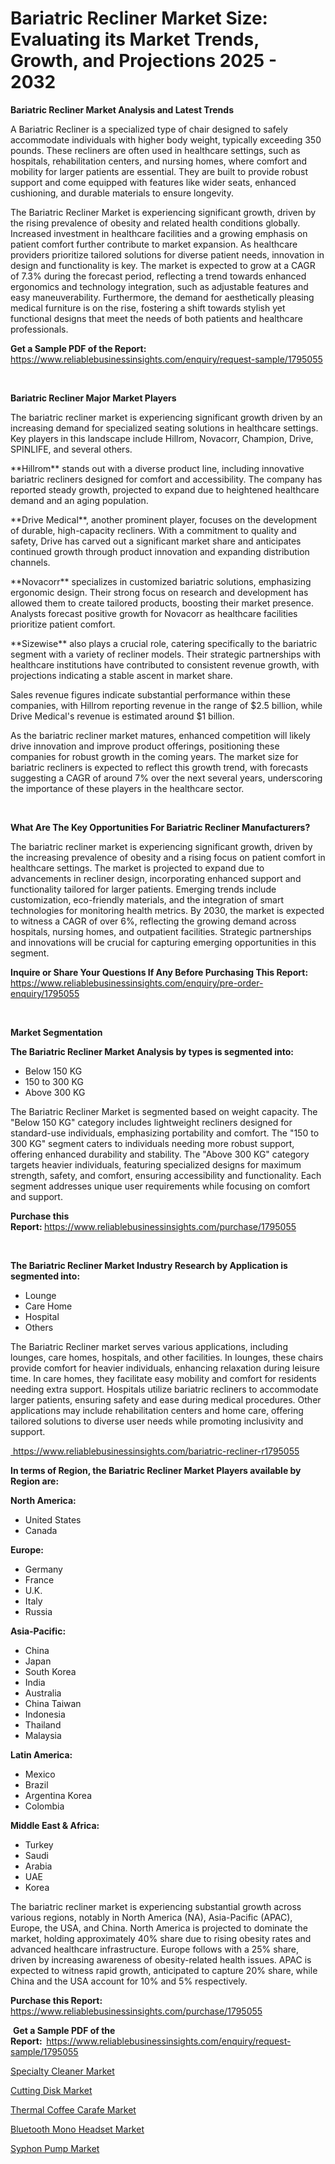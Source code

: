 <p><h1>Bariatric Recliner Market Size: Evaluating its Market Trends, Growth, and Projections 2025 - 2032</h1></p><p><strong>Bariatric Recliner Market Analysis and Latest Trends</strong></p>
<p><p>A Bariatric Recliner is a specialized type of chair designed to safely accommodate individuals with higher body weight, typically exceeding 350 pounds. These recliners are often used in healthcare settings, such as hospitals, rehabilitation centers, and nursing homes, where comfort and mobility for larger patients are essential. They are built to provide robust support and come equipped with features like wider seats, enhanced cushioning, and durable materials to ensure longevity.</p><p>The Bariatric Recliner Market is experiencing significant growth, driven by the rising prevalence of obesity and related health conditions globally. Increased investment in healthcare facilities and a growing emphasis on patient comfort further contribute to market expansion. As healthcare providers prioritize tailored solutions for diverse patient needs, innovation in design and functionality is key. The market is expected to grow at a CAGR of 7.3% during the forecast period, reflecting a trend towards enhanced ergonomics and technology integration, such as adjustable features and easy maneuverability. Furthermore, the demand for aesthetically pleasing medical furniture is on the rise, fostering a shift towards stylish yet functional designs that meet the needs of both patients and healthcare professionals.</p></p>
<p><strong>Get a Sample PDF of the Report:&nbsp;</strong> <a href="https://www.reliablebusinessinsights.com/enquiry/request-sample/1795055?utm_campaign=1121&utm_medium=2&utm_source=Github&utm_content=ia&utm_term=04042025&utm_id=bariatric-recliner">https://www.reliablebusinessinsights.com/enquiry/request-sample/1795055</a></p>
<p>&nbsp;</p>
<p><strong>Bariatric Recliner Major Market Players</strong></p>
<p><p>The bariatric recliner market is experiencing significant growth driven by an increasing demand for specialized seating solutions in healthcare settings. Key players in this landscape include Hillrom, Novacorr, Champion, Drive, SPINLIFE, and several others.</p><p>**Hillrom** stands out with a diverse product line, including innovative bariatric recliners designed for comfort and accessibility. The company has reported steady growth, projected to expand due to heightened healthcare demand and an aging population. </p><p>**Drive Medical**, another prominent player, focuses on the development of durable, high-capacity recliners. With a commitment to quality and safety, Drive has carved out a significant market share and anticipates continued growth through product innovation and expanding distribution channels.</p><p>**Novacorr** specializes in customized bariatric solutions, emphasizing ergonomic design. Their strong focus on research and development has allowed them to create tailored products, boosting their market presence. Analysts forecast positive growth for Novacorr as healthcare facilities prioritize patient comfort.</p><p>**Sizewise** also plays a crucial role, catering specifically to the bariatric segment with a variety of recliner models. Their strategic partnerships with healthcare institutions have contributed to consistent revenue growth, with projections indicating a stable ascent in market share.</p><p>Sales revenue figures indicate substantial performance within these companies, with Hillrom reporting revenue in the range of $2.5 billion, while Drive Medical's revenue is estimated around $1 billion. </p><p>As the bariatric recliner market matures, enhanced competition will likely drive innovation and improve product offerings, positioning these companies for robust growth in the coming years. The market size for bariatric recliners is expected to reflect this growth trend, with forecasts suggesting a CAGR of around 7% over the next several years, underscoring the importance of these players in the healthcare sector.</p></p>
<p>&nbsp;</p>
<p><strong>What Are The Key Opportunities For Bariatric Recliner Manufacturers?</strong></p>
<p><p>The bariatric recliner market is experiencing significant growth, driven by the increasing prevalence of obesity and a rising focus on patient comfort in healthcare settings. The market is projected to expand due to advancements in recliner design, incorporating enhanced support and functionality tailored for larger patients. Emerging trends include customization, eco-friendly materials, and the integration of smart technologies for monitoring health metrics. By 2030, the market is expected to witness a CAGR of over 6%, reflecting the growing demand across hospitals, nursing homes, and outpatient facilities. Strategic partnerships and innovations will be crucial for capturing emerging opportunities in this segment.</p></p>
<p><strong>Inquire or Share Your Questions If Any Before Purchasing This Report:</strong> <a href="https://www.reliablebusinessinsights.com/enquiry/pre-order-enquiry/1795055?utm_campaign=1121&utm_medium=2&utm_source=Github&utm_content=ia&utm_term=04042025&utm_id=bariatric-recliner">https://www.reliablebusinessinsights.com/enquiry/pre-order-enquiry/1795055</a></p>
<p>&nbsp;</p>
<p><strong>Market Segmentation</strong></p>
<p><strong>The Bariatric Recliner Market Analysis by types is segmented into:</strong></p>
<p><ul><li>Below 150 KG</li><li>150 to 300 KG</li><li>Above 300 KG</li></ul></p>
<p><p>The Bariatric Recliner Market is segmented based on weight capacity. The "Below 150 KG" category includes lightweight recliners designed for standard-use individuals, emphasizing portability and comfort. The "150 to 300 KG" segment caters to individuals needing more robust support, offering enhanced durability and stability. The "Above 300 KG" category targets heavier individuals, featuring specialized designs for maximum strength, safety, and comfort, ensuring accessibility and functionality. Each segment addresses unique user requirements while focusing on comfort and support.</p></p>
<p><strong>Purchase this Report:&nbsp;</strong><a href="https://www.reliablebusinessinsights.com/purchase/1795055?utm_campaign=1121&utm_medium=2&utm_source=Github&utm_content=ia&utm_term=04042025&utm_id=bariatric-recliner">https://www.reliablebusinessinsights.com/purchase/1795055</a></p>
<p>&nbsp;</p>
<p><strong>The Bariatric Recliner Market Industry Research by Application is segmented into:</strong></p>
<p><ul><li>Lounge</li><li>Care Home</li><li>Hospital</li><li>Others</li></ul></p>
<p><p>The Bariatric Recliner market serves various applications, including lounges, care homes, hospitals, and other facilities. In lounges, these chairs provide comfort for heavier individuals, enhancing relaxation during leisure time. In care homes, they facilitate easy mobility and comfort for residents needing extra support. Hospitals utilize bariatric recliners to accommodate larger patients, ensuring safety and ease during medical procedures. Other applications may include rehabilitation centers and home care, offering tailored solutions to diverse user needs while promoting inclusivity and support.</p></p>
<p><a href="https://www.reliablebusinessinsights.com/bariatric-recliner-r1795055?utm_campaign=1121&utm_medium=2&utm_source=Github&utm_content=ia&utm_term=04042025&utm_id=bariatric-recliner">&nbsp;https://www.reliablebusinessinsights.com/bariatric-recliner-r1795055</a></p>
<p><strong>In terms of Region, the Bariatric Recliner Market Players available by Region are:</strong></p>
<p>
    <p> <strong> North America: </strong>
        <ul>
            <li>United States</li>
            <li>Canada</li>
        </ul>
        </p> 
    <p> <strong> Europe: </strong>
        <ul>
            <li>Germany</li>
            <li>France</li>
            <li>U.K.</li>
            <li>Italy</li>
            <li>Russia</li>
        </ul>
        </p> 
    <p> <strong> Asia-Pacific: </strong>
        <ul>
            <li>China</li>
            <li>Japan</li>
            <li>South Korea</li>
            <li>India</li>
            <li>Australia</li>
            <li>China Taiwan</li>
            <li>Indonesia</li>
            <li>Thailand</li>
            <li>Malaysia</li>
        </ul>
        </p> 
    <p> <strong> Latin America: </strong>
        <ul>
            <li>Mexico</li>
            <li>Brazil</li>
            <li>Argentina Korea</li>
            <li>Colombia</li>
        </ul>
        </p> 
    <p> <strong> Middle East & Africa: </strong>
        <ul>
            <li>Turkey</li>
            <li>Saudi</li>
            <li>Arabia</li>
            <li>UAE</li>
            <li>Korea</li>
        </ul>
    </p>
    </p>
<p><p>The bariatric recliner market is experiencing substantial growth across various regions, notably in North America (NA), Asia-Pacific (APAC), Europe, the USA, and China. North America is projected to dominate the market, holding approximately 40% share due to rising obesity rates and advanced healthcare infrastructure. Europe follows with a 25% share, driven by increasing awareness of obesity-related health issues. APAC is expected to witness rapid growth, anticipated to capture 20% share, while China and the USA account for 10% and 5% respectively.</p></p>
<p><strong>Purchase this Report: </strong><a href="https://www.reliablebusinessinsights.com/purchase/1795055?utm_campaign=1121&utm_medium=2&utm_source=Github&utm_content=ia&utm_term=04042025&utm_id=bariatric-recliner">https://www.reliablebusinessinsights.com/purchase/1795055</a></p>
<p>&nbsp;<strong>Get a Sample PDF of the Report:&nbsp;&nbsp;</strong><a href="https://www.reliablebusinessinsights.com/enquiry/request-sample/1795055?utm_campaign=1121&utm_medium=2&utm_source=Github&utm_content=ia&utm_term=04042025&utm_id=bariatric-recliner">https://www.reliablebusinessinsights.com/enquiry/request-sample/1795055</a></p>
<p><strong></strong></p>
<p><p><a href="https://github.com/shefikagbons/Market-Research-Report-List-1/blob/main/specialty-cleaner-market.md?utm_campaign=1121&utm_medium=2&utm_source=Github&utm_content=ia&utm_term=04042025&utm_id=bariatric-recliner">Specialty Cleaner Market</a></p><p><a href="https://github.com/avikalitesjj/Market-Research-Report-List-1/blob/main/cutting-disk-market.md?utm_campaign=1121&utm_medium=2&utm_source=Github&utm_content=ia&utm_term=04042025&utm_id=bariatric-recliner">Cutting Disk Market</a></p><p><a href="https://github.com/pomasifilo/Market-Research-Report-List-1/blob/main/thermal-coffee-carafe-market.md?utm_campaign=1121&utm_medium=2&utm_source=Github&utm_content=ia&utm_term=04042025&utm_id=bariatric-recliner">Thermal Coffee Carafe Market</a></p><p><a href="https://github.com/nontoengolo/Market-Research-Report-List-1/blob/main/bluetooth-mono-headset-market.md?utm_campaign=1121&utm_medium=2&utm_source=Github&utm_content=ia&utm_term=04042025&utm_id=bariatric-recliner">Bluetooth Mono Headset Market</a></p><p><a href="https://github.com/ceneabiruk11/Market-Research-Report-List-1/blob/main/syphon-pump-market.md?utm_campaign=1121&utm_medium=2&utm_source=Github&utm_content=ia&utm_term=04042025&utm_id=bariatric-recliner">Syphon Pump Market</a></p></p>